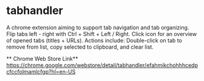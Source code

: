 # tabhandler
A chrome extension aiming to support tab navigation and tab organizing.  Flip tabs left - right with Ctrl + Shift + Left / Right. Click icon for an overview of opened tabs (titles + URLs). Actions include: Double-click on tab to remove from list, copy selected to clipboard, and clear list.

** Chrome Web Store Link**\
https://chrome.google.com/webstore/detail/tabhandler/efahmikchohhhcedpcfccfolmamlcfgp?hl=en-US
